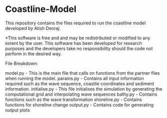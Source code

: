 # Coastline-Model
This repository contains the files required to run the coastline model developed by Atish Deoraj. 

*This software is free and and may be redistributed or modified to any extent by the user. This software has been developed for research purposes and
the developers take no responsibility should the code not perform in the desired way.

File Breakdown:

model.py        -   This is the main file that calls on functions from the partner files when running the model.
params.py       -   Contains all input information required such as the wave sequence, coastlie coordinates and sediment information.
initialise.py   -   This file initialises the simulation by generating the computational grid and interpolating wave sequences
bathy.py        -   Contains functions such as the wave transformation
shoreline.py    -   Contains functions for shoreline change
output.py       -   Contains code for generating output plots


